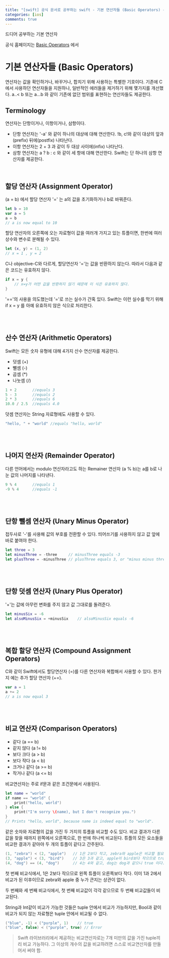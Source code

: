 ```yaml
---
title: "[swift] 공식 문서로 공부하는 swift - 기본 연산자들 (Basic Operators) - 1"
categories: [ios]
comments: true
---
```


드디어 공부하는 기본 연산자
<br>

공식 홈페이지는 [Basic Operators](https://docs.swift.org/swift-book/documentation/the-swift-programming-language/basicoperators) 에서




# 기본 연산자들 (Basic Operators)
연산자는 값을 확인하거나, 바꾸거나, 합치기 위해 사용하는 특별한 기호이다. 기존에 C에서 사용하던 연산자들을 지원하나, 일반적인 에러들을 제거하기 위해 몇가지를 개선했다. a..&lt; b 또는 a...b 와 같이 기존에 없던 범위를 표현하는 연산자들도 제공한다.
<br>

## Terminology
연산자는 단항이거나, 이항이거나, 삼항이다.
- 단항 연산자는 '-a' 와 같이 하나의 대상에 대해 연산한다. !b, c!와 같이 대상의 앞과(prefix) 뒤에(postfix) 나타난다.
- 이항 연산자는 2 + 3 과 같이 두 대상 사이에(infix) 나타난다.
- 삼항 연산자는 a ? b : c 와 같이 세 항에 대해 연산한다. Swift는 단 하나의 삼항 연산자를 제공한다.
<br>

## 할당 연산자 (Assignment Operator)
(a = b) 에서 할당 연산자 '=' 는 a의 값을 초기화하거나 b로 바꿔준다.

```swift
let b = 10
var a = 5
a = b
// a is now equal to 10
```

할당 연산자의 오른쪽에 오는 자료형이 값을 여러개 가지고 있는 튜플이면, 한번에 여러 상수와 변수로 분해될 수 있다.

```swift
let (x, y) = (1, 2)
// x = 1 , y = 2
```

C나 objective-C와 다르게, 할당연산자 '='는 값을 반환하지 않는다. 따라서 다음과 같은 코드는 유효하지 않다.

```swift
if x = y {
    // x=y가 어떤 값을 반환하지 않기 때문에 이 식은 유효하지 않다.
}
```

'=='의 사용을 의도했는데 '='로 쓰는 실수가 간혹 있다. Swift는 이런 실수를 막기 위해 if x = y 를 아예 유효하지 않은 식으로 처리한다.

<br><br>

## 산수 연산자 (Arithmetic Operators)


Swift는 모든 숫자 유형에 대해 4가지 산수 연산자를 제공한다.

- 덧셈 (+)
- 뺄셈 (-)
- 곱셈 (*)
- 나눗셈 (/)

```swift
1 + 2       //equals 3
5 - 3       //equals 2
2 * 3       //equals 6
10.0 / 2.5  //equals 4.0
```

덧셈 연산자는 String 자료형에도 사용할 수 있다.

```swift
"hello, " + "world" //equals "hello, world"
```

<br><br>

## 나머지 연산자 (Remainder Operator)
다른 언어에서는 modulo 연산자라고도 하는 Remainer 연산자 (a % b)는 a를 b로 나눈 값의 나머지를 나타낸다.

```swift
9 % 4       //equals 1
-9 % 4      //equals -1
```

<br><br>

## 단항 뺄셈 연산자 (Unary Minus Operator)
접두사로 '-'를 사용해 값의 부호를 전환할 수 있다. 띄어쓰기를 사용하지 않고 값 앞에 바로 붙여야 한다.

```swift
let three = 3
let minusThree = -three     // minusThree equals -3
let plusThree = -minusThree // plusThree equals 3, or "minus minus three"
```

<br><br>

## 단항 덧셈 연산자 (Unary Plus Operator)
'+'는 값에 아무런 변화를 주지 않고 값 그대로를 돌려준다.

```swift
let minusSix = -6
let alsoMinusSix = +minusSix    // alsoMinusSix equals -6
```

<br><br>

## 복합 할당 연산자 (Compound Assignment Operators)
C와 같이 Swift에서도 할당연산자 (=)를 다른 연산자와 복합해서 사용할 수 있다. 한가지 예는 추가 할당 연산자 (+=).

```swift
var a = 1
a += 2
// a is now equal 3
```

<br><br>

## 비교 연산자 (Comparison Operators)

- 같다 (a == b)
- 같지 않다 (a != b)
- 보다 크다 (a > b)
- 보다 작다 (a < b)
- 크거나 같다 (a >= b)
- 작거나 같다 (a <= b)

비교연산자는 주로 if문과 같은 조건문에서 사용된다.

```swift
let name = "world"
if name == "world" {
    print("hello, world")
} else {
    print("I'm sorry \(name), but I don't recognize you.")
}
// Prints "hello, world", because name is indeed equal to "world".
```

같은 숫자와 자료형의 값을 가진 두 가지의 튜플을 비교할 수도 있다. 비교 결과가 다른 값을 찾을 때까지 왼쪽에서 오른쪽으로, 한 번에 하나씩 비교된다. 튜플의 모든 요소들을 비교한 결과가 같아야 두 개의 튜플이 같다고 간주된다.

```swift
(1, "zebra") < (2, "apple")   // 1은 2보다 작고, zebra와 apple은 비교할 필요가 없으므로 true이다.
(3, "apple") < (3, "bird")    // 3은 3과 같고, apple이 bird보다 작으므로 true이다.
(4, "dog") == (4, "dog")      // 4는 4와 같고, dog는 dog과 같으니 true 이다.
```

첫 번째 비교식에서, 1은 2보다 작으므로 왼쪽 튜플이 오른쪽보다 작다. 이미 1과 2에서 비교가 된 이후이므로 zebra와 apple 중 누가 큰지는 상관이 없다.

두 번째와 세 번째 비교식에서, 첫 번째 비교값이 각각 같으므로 두 번째 비교값들이 비교된다. 

String과 Int같이 비교가 가능한 것들은 tuple 안에서 비교가 가능하지만, Bool과 같이 비교가 되지 않는 자료형은 tuple 안에서 비교될 수 없다.

```swift
("blue", -1) < ("purple", 1)    // true
("blue", false) < ("purple", true) // Error
```

> Swift 라이브러리에서 제공하는 비교연산자로는 7개 미만의 값을 가진 tuple끼리 비교 가능하다. 그 이상의 개수의 값을 비교하려면 스스로 비교연산자를 만들어서 써야 함.

